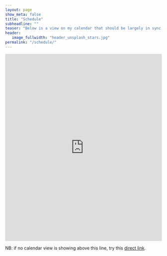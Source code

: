 ```yaml
---
layout: page
show_meta: false
title: "Schedule"
subheadline: ""
teaser: "Below is a view on my calendar that should be largely in sync with my actual schedule (keep in mind that it's all done via software though...)"
header:
   image_fullwidth: "header_unsplash_stars.jpg"
permalink: "/schedule/"
---
```


<p><iframe id="schedule" src='http://www.google.com/calendar/embed?showTitle=0&amp;showPrint=0&amp;showCalendars=0&amp;mode=WEEK&amp;heigth=600&amp;wkst=1&amp;hl=en_GB&amp;bgcolor=%23ffffff&amp;src=leon.moonen%40gmail.com&amp;color=%23B1440E&amp;src=7aglierp7i3q86rapb8cg926sk%40group.calendar.google.com&amp;color=%23B1440E&amp;ctz=Europe%2FOslo' frameborder="0" scrolling="no" width="100%" height="600">
</iframe></p>

NB: if no calendar view is showing above this line, try this <a href="http://www.google.com/calendar/embed?showTitle=1&amp;showPrint=0&amp;showCalendars=0&amp;mode=WEEK&amp;height=600&amp;wkst=1&amp;hl=en_GB&amp;bgcolor=%23ffffff&amp;src=leon.moonen%40gmail.com&amp;color=%23B1440E&amp;src=7aglierp7i3q86rapb8cg926sk%40group.calendar.google.com&amp;color=%23B1440E&amp;ctz=Europe%2FOslo" target="_blank">direct link</a>. 

